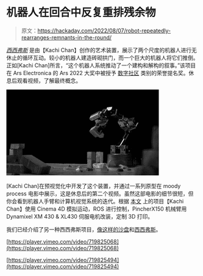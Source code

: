 # 机器人在回合中反复重排残余物

> 原文：<https://hackaday.com/2022/08/07/robot-repeatedly-rearranges-remnants-in-the-round/>

[*西西弗斯*](https://www.kachi-chan.com/projects/sisyphus) 是由【Kachi Chan】创作的艺术装置，展示了两个尺度的机器人进行无休止的循环互动。较小的机器人建造砖砌拱门，而一个巨大的机器人将它们推倒。正如[Kachi Chan]所言，“这个机器人系统推动了一个建构和解构的叙事。”该项目在 Ars Electronica 的 Ars 2022 大奖中被授予 [数字社区](https://ars.electronica.art/prix/en/winners/digital-communities/) 类别的荣誉提名奖。休息后观看视频，了解最终概念。

![KachiChan_Sisyphus_RobotArms-On-A-Platform_detail-view](img/42c8a3e75f4d9435ce70877594caa067.png)

[Kachi Chan]在预视觉化中开发了这个装置，并通过一系列原型在 moody process 电影中展示，这是休息后的第二个视频。虽然这部电影的细节很短，但你会看到机器人手臂和计算机视觉系统的迭代。根据 [本文](https://www.creativeapplications.net/robotics/sisyphus-construction-deconstruction-power-and-resistance/) 上的项目【Kachi Chan】使用 Cinema 4D 模拟运动，ROS 进行控制，PincherX150 机械臂用 Dynamixel XM 430 & XL430 伺服电机改装，定制 3D 打印。

我们已经介绍了另一种西西弗斯项目，[像这样的沙盘](https://hackaday.com/2021/01/13/sand-plotter-built-with-3d-printer-parts/)和[西西弗斯](https://hackaday.com/2021/06/06/aquarium-plotter-shows-sisyphishs-submerged-sand-stripes/)。

[https://player.vimeo.com/video/719825068](https://player.vimeo.com/video/719825068)

[https://player.vimeo.com/video/719825494](https://player.vimeo.com/video/719825494)